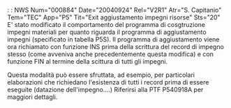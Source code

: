  :  : NWS Num="000884" Date="20040924" Rel="V2R1" Atr="S. Capitanio" Tem="TEC" App="P5" Tit="Exit aggiustamento impegni risorse" Sts="20"
E' stato modificato il comportamento del programma di cosgtruzione impegni materiali per quanto riguarda il programma di aggiustamento impegni (specificato in tabella P5S).
Il programma di aggiustamento viene ora richiamato con funzione INS prima della scrittura del record di impegno stesso (come avveniva anche precedentemente questa modifica) e con funzione FIN al termine della scittura di tutti gli impegni.

Questa modalità può essere sfruttata, ad esempio, per particolari elaborazioni che richiedano l'esistenza di tutti i record prima di essere eseguite (datazione dell'impegno....) 
Riferirsi alla PTF P540918A per maggiori dettagli.
